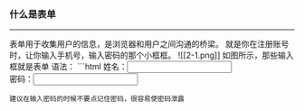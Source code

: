 ### 什么是表单
<hr>
表单用于收集用户的信息，是浏览器和用户之间沟通的桥梁。
就是你在注册账号时，让你输入手机号，输入密码的那个小框框。
![[2-1.png]]
如图所示，那些输入框就是表单
语法：
```html
<!-- 用于收集用户的信息 -->
<!-- 即：让用户输入或者勾选我们想要获取的内容 -->
<!-- 输入框 -->
姓名：<input type="text">
<br> <!-- 换行 -->
<!-- 密码 同时把text类型换成password类型 -->
密码：<input type="password">
<!-- password类型可以隐藏密码，但是text类型可以让其显示 -->

```
建议在输入密码的时候不要点记住密码，很容易使密码泄露